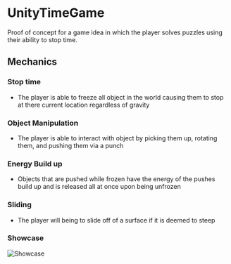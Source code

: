 # UnityTimeGame
Proof of concept for a game idea in which the player solves puzzles using their ability to stop time.

## Mechanics 
### Stop time
- The player is able to freeze all object in the world causing them to stop at there current location regardless of gravity
### Object Manipulation
- The player is able to interact with object by picking them up, rotating them, and pushing them via a punch
### Energy Build up
- Objects that are pushed while frozen have the energy of the pushes build up and is released all at once upon being unfrozen
### Sliding
- The player will being to slide off of a surface if it is deemed to steep

### Showcase
![Showcase](https://github.com/chuhaow/ProjectGifs/blob/main/TimeGame/showcase.gif)
